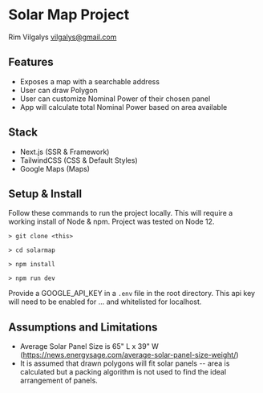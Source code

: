 # Solar Map Project
Rim Vilgalys
vilgalys@gmail.com

## Features
* Exposes a map with a searchable address
* User can draw Polygon
* User can customize Nominal Power of their chosen panel
* App will calculate total Nominal Power based on area available
  
## Stack
* Next.js (SSR & Framework)
* TailwindCSS (CSS & Default Styles)
* Google Maps (Maps)
  
## Setup & Install
Follow these commands to run the project locally. This will require a working install of Node & npm. Project was tested on Node 12.

`> git clone <this>`

`> cd solarmap`

`> npm install`

`> npm run dev`

Provide a GOOGLE_API_KEY in a `.env` file in the root directory. This api key will need to be enabled for ... and whitelisted for localhost.

## Assumptions and Limitations

* Average Solar Panel Size is 65" L x 39" W (https://news.energysage.com/average-solar-panel-size-weight/)
* It is assumed that drawn polygons will fit solar panels -- area is calculated but a packing algorithm is not used to find the ideal arrangement of panels.